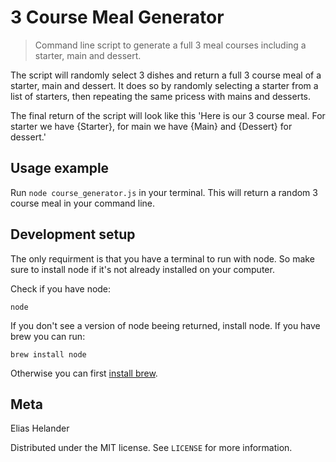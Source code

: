 # 3 Course Meal Generator
> Command line script to generate a full 3 meal courses including a starter, main and dessert.

The script will randomly select 3 dishes and return a full 3 course meal of a starter, main and dessert. It does so by randomly selecting a starter from a list of starters, then repeating the same pricess with mains and desserts.

The final return of the script will look like this 'Here is our 3 course meal. For starter we have {Starter}, for main we have {Main} and {Dessert} for dessert.'

## Usage example

Run ```node course_generator.js``` in your terminal. This will return a random 3 course meal in your command line.

## Development setup

The only requirment is that you have a terminal to run with node. So make sure to install node if it's not already installed on your computer.

Check if you have node:
```
node
```

If you don't see a version of node beeing returned, install node. If you have brew you can run:
```
brew install node
```
Otherwise you can first [install brew](https://medium.com/@hayasnc/how-to-install-nodejs-and-npm-on-mac-using-homebrew-b33780287d8f).

## Meta

Elias Helander

Distributed under the MIT license. See ``LICENSE`` for more information.
